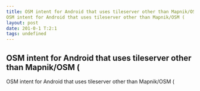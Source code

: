 ```yaml
---
title: OSM intent for Android that uses tileserver other than Mapnik/OSM (OSM intent for Android that uses tileserver other than Mapnik/OSM (
layout: post
date: 201-0-1 T:2:1
tags: undefined
---
```

## OSM intent for Android that uses tileserver other than Mapnik/OSM (OSM intent for Android that uses tileserver other than Mapnik/OSM (


